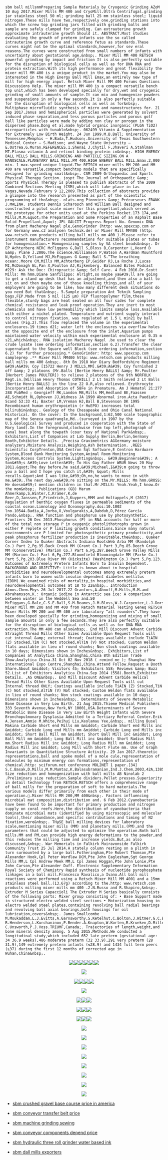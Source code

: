 
```
sbm ball millsmmPreparing Sample Materials by Cryogenic Grinding AZoM 10 Aug 2017.Mixer Mills MM 400 and CryoMill.Ultra Centrifugal.grinding jar stainless steel 50 ml; grinding ball 25 mm stainless steel; liquid nitrogen.These mills have two,respectively one,grinding stations into which the screw top grinding jars filled with grinding balls and sample are safely clamped for grinding. Can extrauterine growth approximate intrauterine growth Should it. ABSTRACT.Most studies evaluating the growth of preterm infants use the so called intrauterine growth curve and reference fetus as standards.These curves might not be the optimal standards,however,for sev eral reasons.The curves were constructed from small numbers of infants with uncertainty about gestational age,&nbsp;. Mixer Mill MM 400 RETSCH powerful grinding by impact and friction It is also perfectly suitable for the disruption of biological cells as well as for DNA RNA and protein extraction.With its high performance and great flexibility the mixer mill MM 400 is a unique product in the market.You may also be interested in the High Energy Ball Mill Emax,an entirely new type of mill for high energy input. Retsch Mixer Mill MM 400 Forums Questions Discussions Help. The mixer mill MM 400 is a compact versatile bench top unit,which has been developed specially for dry,wet and cryogenic grinding of small amounts of sample.It can mix and homogenize powders and suspensions in only a few seconds.It is also perfectly suitable for the disruption of biological cells as well as for&nbsp;. Multiphase microfluidic synthesis of micro and nanostructures for. 21 Sep 2017.Janus and hemispherical particles were generated by solvent induced phase separation,and less porous particles and porous golf ball like particles were made by adding non clay or porogen in the dispersed phase.Dong et al.made hybrid organic inorganic (PLGA TiO2) microparticles with tunable&nbsp;. 062499 Vitamin A Supplementation for Extremely Low Birth Weight. 24 Jun 1999.M.B.Ball; University of Tennessee,Memphis — H.Bada,T.Hudson;.University of Texas Southwestern Medical Center — S.Madison; and.Wayne State University — E.Ostrea,G.Muran.REFERENCES.1.Shenai J,Chytil F,Jhaveri A,Stahlman MT.Plasma vitamin A and retinol binding protein in&nbsp;. HIGH ENERGY BALL MILLS BALL MILLS.GRINDING AND PARTICLE SIZING.ON A NANOSCALE.PLANETARY BALL MILL.PM 400.HIGH ENERGY BALL MILL.Emax.2,000 min. 1 max.speed unique liquid.The RETSCH mixer mills MM 200 and MM 400 are versatile,compact benchtop models that are specifically designed for grinding small&nbsp;. CSM 2009 Orthopaedic and Sports Physical Therapy Section. jospt The Journal of Orthopaedic &amp; Sports Physical Therapy is pleased to publish abstracts of the 2009 Combined Sections Meeting (CSM),which will take place in Las Vegas,Nevada.February 9 12,2009.This collection of abstracts provides a glimpse into the research presented as part of the scientific programming of the&nbsp;. olats.org Pionniers &amp; Précurseurs FRANK J.MALINA. students Dennis Scharosch and William Ball designed and constructed a pilot scale mixer for this propellant,which served as the prototype for other units used at the Perkins Rocket.173 174,and Mills,M.M.&quot;The Preparation and Some Properties of an Asphalt Base Solid Propellant,&quot; JPL GALCIT Progress Report No. Genomic DNA from plant Macherey Nagel ple,GenoGrinder (http: www.spexcsp.com or for Germany www.c3 analysen technik.de) or Mixer Mill MM400 (http: www.retsch.com products milling ball mills mm 400 ).Please refer to instrument manufacturers recommendations for suitable plates or tubes for homogenization.• Homogenizing samples by VA steel beads&nbsp;. Dr EP Achterberg NERC McFiggans G,Ball S,Bloss B,Carpenter L,Heard D &amp; Plane J.2006.The science.Williamson P,Watson A,Hardman Mountford N,Hydes D,Yelland MJ,McFiggans G &amp; Ball S.“The breathing ocean:.Moore CM,Mills MM,Achterberg EP,Geider RJ,La Roche J,Lucas MI,McDonagh EL,Pan X,Poulton AJ,Rijkenberg. Balanced Bites Podcast #229: Ask the Doc: Chiropractic &amp; Self Care. 4 Feb 2016.Dr.Scott Mills: Mm hmm.Diane Sanfilippo: Alright,so maybe ya&#39;ll are going to get a stand up desk that has an adjustment,and then also a ball to sit on and then maybe one of those kneeling things,and all of your employers are going to be like; how many different desk situations do you need But that&nbsp;. 5.Sample preparation Ant Teknik Sampling bags,FEP.Made from 5 mil (125 µm) FEP fluoropolymer film,these flexible,sturdy bags are heat sealed on all four sides for complete chemical resistance and leak proof operation.They are inert to most chemicals and have low permeability which limits sample loss.Available with either a nickel plated. Temperature and nutrient supply interact to control nitrogen fixation. was regulated at 1.5 L min21 by ball valves (Fig.2).This flow replaced the volume in the experimental enclosures.19 times d21; water left the enclosures via overflow holes at the opposite end of the enclosure from the inlet.Aquarium pumps maintained water velocity within each experimental enclosure at 0.35 m s21,which&nbsp;. RNA isolation Macherey Nagel .be used to clear the crude lysate (see ordering information,section 6.2).Transfer the clear supernatant to the Square well Block (see ordering information,section 6.2) for further processing.* GenoGrinder: http: www.spexcsp.com sampleprep .** Mixer Mill MM400 http: www.retsch.com products milling ball mills mm 400 &nbsp;. 8th Bn 1918 War Diary Bedfordshire Regiment &#39;A&#39; Coy [15722 Henry J MILLS,MM].&#39;A&#39; Coy furnished 2 off &amp; 2 platoons (Mr.Balls [Bertie Henry BALLS] &amp; Mr.Poulter [Herbert James POULTER]) to relieve 2 platoons of the 9th NORFOLK Regt.in.[William Henry Thomas COTHILL] 2 Lt Smith relieved 2 Lt Balls [Bertie Henry BALLS] in the line 22 O.R,also relieved. Erythrocyte Incorporation and Absorption of 58Fe in Premature. Am J Hematol 21:277 288 PubMed ; Georgieff MK,Landon MB,Mills MM,Hedlund BE,Faassen AE,Schmidt RL,Ophoven JJ,Widness JA 1990 Abnormal iron.Acta Paediatr Scand 53:33 41; Baxter LM,Vreman HJ,Ball B,Stevenson DK 1995 Recombinant human erythropoietin (r HuEPO) increases total bilirubin&nbsp;. Geology of the Chesapeake and Ohio Canal National Historical. On the cover: In the background,1:62,500 scale topographic map of the Seneca quadrangle,Md..(surveyed in 1907 by the U.S.Geological Survey and produced in cooperation with the State of Mary land).In the foreground,clockwise from top left,photograph of canal boat along the towpath (cour tesy of National Park&nbsp;. Exhibitors,List of Companies at Lab Supply Berlin,Berlin,Germany Booth,Exhibitor Details. ,Precisa Gravimetrics AGGermany moisture analyzers,Moisture Analysis,Weighing,Ash Determination. ,REES Scientific CorpTrenton,USA Centron Sql Software,E Centron Hardware System,Blood Bank Monitoring System,Animal Room Monitoring System,Access Controls System,Lighting&nbsp;. &#39;Beginners&#39;: A Son&#39;s &#39;Love Letter&#39; To His Gay Father WBUR News 20 May 2011.&quot;The day before,he said,&#39;Michael,I&#39;m going to throw you a ball and I hope you catch it,&#39; &quot; Mills recalls.&quot;And I was like,&#39;Oh,no,he wants to move in with me.&#39;.The next day,we&#39;re sitting on the.Mr.MILLS: Mm hmm.GROSS: He doesn&#39;t mention children in that.Mr.MILLS: Yeah.Yeah,I know.Or the mom&nbsp;. Publications (GB) Marum Ahmerkamp,S,Winter,C,Krämer,K,de Beer,D,Janssen,F,Friedrich,J,Kuypers,MMM and Holtappels,M (2017) Regulation of benthic oxygen fluxes in permeable sediments of the coastal ocean.Limnology and Oceanography.doi:10.1002 lno.10544.Badia,A,Jorba,O,Voulgarakis,A,Dabdub,D,Pérez García Pando,&nbsp;. RNA function and phosphorus use by photosynthetic. Frontiers 26 Dec 2013.Phosphorus (P) in RNA accounts for half or more of the total non storage P in oxygenic photolithotrophs grown in either P replete or P limiting growth conditions.Since many natural environments are P limited for photosynthetic primary productivity,and peak phosphorus fertilizer production is inevitable,the&nbsp;. Quaker Corner Index to Quaker Abstracts Indiana RootsWeb Arba MM (Randolph Co.) Part 2,Pg.95.Back Creek MM (Grant Co.) Part 3,Pg.85.Beech Grove MM (Conservative) (Marion Co.) Part 6,Pg.287.Beech Grove Valley Mills MM (Marion Co.) Part 6,Pg.277.Bloomfield Bloomingdale MM (Parke Co.) Part 5,Pg.203.Blue River MM (Hicksite) (Washington Co.) Part 5,Pg.123. Outcomes of Extremely Preterm Infants Born to Insulin Dependent. BACKGROUND AND OBJECTIVE: Little is known about in hospital morbidities and neurodevelopmental outcomes among extremely preterm infants born to women with insulin dependent diabetes mellitus (IDDM).We examined risks of mortality,in hospital morbidities,and neurodevelopmental outcomes at 18 to 22&nbsp;. Introduction Atmos.Chem.Phys 26 Jul 2017.22 Granfors,A.Ahnoff,M.Mills,M.M.and Abrahamsson,K.: Organic iodine in Antarctic sea ice: A comparison between winter in the Weddell Sea and.50 McFiggans,G.Bale,C.S.E.Ball,S.M.Beames,J.M.Bloss,W.J.Carpenter,L.J.Dorsey,J.Dunk,R.Flynn,M.J.Furneaux,K.L.Gallagher,&nbsp;. Mixer Mill MM 200 and MM 400 from Retsch Material Testing Geneq RETSCH Mixer Mills MM 200 and MM 400 are laboratory “all rounders”.They have been developed specially for grinding,homogenizing and mixing of small sample amounts in only a few seconds.They are also perfectly suitable for the disruption of biological cells as well as for DNA RNA extraction.The MM 400 can also&nbsp;. End Mill Discount Advent Carbide Straight Thread Mills Other Sizes Available Upon Request Tools will cut internal &amp; external thread; Coatings available include TiAIN (Z) Stocked,TiN (C) Not stocked,AlTiN (V) Not stocked; Custom Weldon flats available in lieu of round shanks; Non stock coatings available in 10 days; Dimensions shown in Inches&nbsp;. Exhibitors,List of Companies at Analytica China,Shanghai,China 8th Edition Trade Show.Analytica China.31 Oct 02 Nov 2018 ( remind me ); Shanghai New International Expo Centre,Shanghai,China.Attend Follow.Request a Booth Share.About &middot; Visitors 45; Exhibitors 558; Reviews &amp; Buzz 52.List of Exhibitors Analytica China.Sep 2014 (558).Booth,Exhibitor Details. ,AS ONE&nbsp;. End Mill Discount Advent Carbide Helical Thread Mills Other Sizes Available Upon Request Tools will cut Internal thread ONLY; Coatings available include TiAIN (Z) Stocked,TiN (C) Not stocked,AlTiN (V) Not stocked; Custom Weldon flats available in lieu of round shanks; Non stock coatings available in 10 days; Dimensions shown in Inches&nbsp;. Determinants of Severe Metabolic Bone Disease in Very Low Birth. 21 Aug 2015.Thieme Medical Publishers 333 Seventh Avenue,New York,NY 10001,USA.Determinants of Severe Metabolic Bone Disease in Very Low Birth Weight Infants with Severe Bronchopulmonary Dysplasia Admitted to a Tertiary Referral Center.Erik A.Jensen,Ammie M.White,Peihui Liu,Keolamau Yee,&nbsp;. milling Busel Makina Carbide Short end Mills mm &middot; Carbide Short end Mills inc &middot; Carbide Long end Mills mm &middot; Carbide Long end Mills inc &middot; Short Ball Mill mm &middot; Short Ball Mill inc &middot; Long Ball Mill mm &middot; Long Ball Mill inc &middot; Short Radius Mill mm.Short Radius Mill inc &middot; Long Radius Mill mm &middot; Long Radius Mill inc &middot; Long Mill with Short Flute mm. Use of Graph Invariants in Quantitative Structure Activity. 29 Jan 2017.theoretic representations,ball and spoke model of a mole cule,representation of molecules by minimum energy con formations,representation of chemical.http: sciforum.net conference MOL2NET 1 paper.[34] S.C.Basak,D.Mills,M.M.Mumtaz,K.Balasubramanian,Ind.J.Chem.2003,42A,1385. Size reduction and homogenization with ball mills AB Ninolab 2 .Preliminary size reduction.Sample dividers.Pellet presses.Superiority in detail technology from RETSCH.RETSCH offers a comprehensive range of ball mills for the preparation of soft to hard materials.The various models differ primarily from each other in their mode of operation.□.Mixer Mills MM 200,MM 400&nbsp;. Factors influencing microbial mat composition,distribution and. 6 Feb 2012.Cyanobacteria have been found to be important for primary production and nitrogen supply on coral reefs.Here,the distribution of cyanobacteria that dominate microbial mats (identified by using microscopic and molecular tools),their abundance,and specific contributions and timing of N2 fixation,were&nbsp;. THµSE ball milling devices for laboratory scale,mentioning mixer mills (MM) and planetary mills.(PM),and the parameters that could be adjusted to optimize the operation.Both ball mills.MM and PM,can provide high energy deformations to the powder,and this reduces the milling time and increase yields.But,as also discussed,&nbsp;. War Memorials in Falkirk Muiravonside Falkirk Community Trust 25 Jul 2014.A stately column resting on a plinth in turn surmounted by a large ball.Fotheringham,Pte Robert Thomson,Pte Alexander Hook,Cpl Peter Wardlaw DCM,Pte John Eaglesham,Sgt George Mills MM,L Cpl Andrew Meek MM,L Cpl James Hoggan,Pte John Lonie,Pte John Carson,Pte Alexander Duff. Electronic Supplementary Information Royal Society of Chemistry Rapid synthesis of nucleotide pyrophosphate linkages in a ball mill.Francesco Ravalico,a Ivano.All ball mill reactions were performed using a Retsch Mixer Mill MM 4001 and a 15mm stainless steel ball.(13.67g) according to the.http: www.retsch.com products milling mixer mills mm 400 .2.N.Russo and R.Shapiro,&nbsp;. Extruder M Series Capaccioli The Extruder M Series basically consists of the following parts: Mixer group consisting of: • Base Support made in structured electro welded steel sections • Motorization housing in electro welded steel plates,containing revolving ball radial bearings and revolving ball axial bearings,both housings for oil lubrication,covers&nbsp;. James Smallcombe M.Moukaddam,L.J.Evitts,A.Garnsworthy,S.Ketelhut,C.Bolton,J.Witmer,G.C.Ball.M.Constable,G.Hackman,J.Henderson R.Henderson,L.Kurchaninov,P.Bender.A.Knapton,W.Korten,R.Krueken,D.Miller,W.J.Mills,M.M.Rajabali,P.Ruotsalainen.J.Smith,D.Southall C.Unsworth,P.J.Voss.TRIUMF,Canada;. Trajectories of length,weight,and bone mineral density among. 5 Aug 2015.Methods.We conducted a longitudinal study,which included 652 late preterm (gestational age: 34 36.9 weeks),486 moderate preterm (32 33.9),291 very preterm (28 31.9),149 extremely preterm infants (≤28.9) and 1434 full term peers (≥37) during the first 12 months of corrected age in Wuhan,China&nbsp;. 
```

<div align="center">
  
<a rel="nofollow" href="https://m.shibang-china.com?f=github&k=sbm+ball+millsmm"><img src="https://static.shibang-china.com/en/l.png"></a><img src="https://static.shibang-china.com/en/hw.png"><a rel="nofollow" href="https://m.shibang-china.com/product/?f=github&k=sbm+ball+millsmm"><img src="https://static.shibang-china.com/en/p.png"></a><a rel="nofollow" href="https://m.shibang-china.com/cases/?f=github&k=sbm+ball+millsmm"><img src="https://static.shibang-china.com/en/c.png"></a><a rel="nofollow" href="https://m.shibang-china.com/news/?f=github&k=sbm+ball+millsmm"><img src="https://static.shibang-china.com/en/n.png"></a><a rel="nofollow" href="https://m.shibang-china.com?f=github&k=sbm+ball+millsmm"><img src="https://static.shibang-china.com/en/m.png"></a>

<a rel="nofollow" href="https://m.shibang-china.com/product/?f=github&k=sbm+ball+millsmm"><img src="https://static.shibang-china.com/en/b.jpg"></a>
  
<a rel="nofollow" href="https://m.shibang-china.com/solution-aggregate.html?f=github&k=sbm+ball+millsmm"><img src="https://static.shibang-china.com/en/a.jpg"></a><a rel="nofollow" href="https://m.shibang-china.com/solution-mine.html?f=github&k=sbm+ball+millsmm"><img src="https://static.shibang-china.com/en/m.jpg"></a><a rel="nofollow" href="https://m.shibang-china.com/solution-mill.html?f=github&k=sbm+ball+millsmm"><img src="https://static.shibang-china.com/en/g.jpg"></a><a rel="nofollow" href="https://m.shibang-china.com/solution-epc.html?f=github&k=sbm+ball+millsmm"><img src="https://static.shibang-china.com/en/e.jpg"></a>

<a rel="nofollow" href="https://m.shibang-china.com/product/?f=github&k=sbm+ball+millsmm"><img src="https://static.shibang-china.com/en/a-p.png"></a>

<a rel="nofollow" href="https://m.shibang-china.com/product/crusher/c6x.html?f=github&k=sbm+ball+millsmm"><img src="https://static.shibang-china.com/en/j.jpg"></a><a rel="nofollow" href="https://m.shibang-china.com/product/crusher/ci5x.html?f=github&k=sbm+ball+millsmm"><img src="https://static.shibang-china.com/en/i.jpg"></a><a rel="nofollow" href="https://m.shibang-china.com/product/crusher/hst.html?f=github&k=sbm+ball+millsmm"><img src="https://static.shibang-china.com/en/c.jpg"></a>

<a rel="nofollow" href="https://m.shibang-china.com/product/mill/mtw.html?f=github&k=sbm+ball+millsmm"><img src="https://static.shibang-china.com/en/mtw.jpg"></a><a rel="nofollow" href="https://m.shibang-china.com/product/mill/scm.html?f=github&k=sbm+ball+millsmm"><img src="https://static.shibang-china.com/en/scm.jpg"></a><a rel="nofollow" href="https://m.shibang-china.com/product/mill/lm.html?f=github&k=sbm+ball+millsmm"><img src="https://static.shibang-china.com/en/lm.jpg"></a>

<a rel="nofollow" href="https://m.shibang-china.com/product/sand/vsi6x.html?f=github&k=sbm+ball+millsmm"><img src="https://static.shibang-china.com/en/6x.jpg"></a><a rel="nofollow" href="https://m.shibang-china.com/product/sand/vu.html?f=github&k=sbm+ball+millsmm"><img src="https://static.shibang-china.com/en/vu.jpg"></a><a rel="nofollow" href="https://m.shibang-china.com/product/mobile/klun.html?f=github&k=sbm+ball+millsmm"><img src="https://static.shibang-china.com/en/k.jpg"></a>

<a rel="nofollow" href="https://m.shibang-china.com/cases/?f=github&k=sbm+ball+millsmm"><img src="https://static.shibang-china.com/en/case.png"></a>

<a rel="nofollow" href="https://m.shibang-china.com/cases/aggregate/202.html?f=github&k=sbm+ball+millsmm"><img src="https://static.shibang-china.com/en/c-1.jpg"></a>

<a rel="nofollow" href="https://m.shibang-china.com/cases/aggregate/203.html?f=github&k=sbm+ball+millsmm"><img src="https://static.shibang-china.com/en/c-2.jpg"></a>

<a rel="nofollow" href="https://m.shibang-china.com/cases/mill/123.html?f=github&k=sbm+ball+millsmm"><img src="https://static.shibang-china.com/en/c-3.jpg"></a>

<a rel="nofollow" href="https://m.shibang-china.com/contact_us.html?f=github&k=sbm+ball+millsmm"><img src="https://static.shibang-china.com/en/contact.png"></a>

<a rel="nofollow" href="https://swt.shibang-china.com/?f=github&k=sbm+ball+millsmm"><img src="https://static.shibang-china.com/en/chat.png"></a>

<a rel="nofollow" href="https://whatsapp.shibangsoft.com/WhatsApp.php?f=github&k=sbm+ball+millsmm"><img src="https://static.shibang-china.com/en/whatsapp.png"></a>

<a rel="nofollow" href="https://m.shibang-china.com/?f=github&k=sbm+ball+millsmm"><img src="https://static.shibang-china.com/en/website.png"></a>

</div>


* [sbm crushed gravel base course price in america](sbm%20crushed%20gravel%20base%20course%20price%20in%20america.md)

* [sbm conveyor transfer belt price](sbm%20conveyor%20transfer%20belt%20price.md)

* [sbm machine grinding sewing](sbm%20machine%20grinding%20sewing.md)

* [sbm conveyor components depend price](sbm%20conveyor%20components%20depend%20price.md)

* [sbm hydraulic three roll grinder water based ink](sbm%20hydraulic%20three%20roll%20grinder%20water%20based%20ink.md)

* [sbm dall mills exporters](sbm%20dall%20mills%20exporters.md)